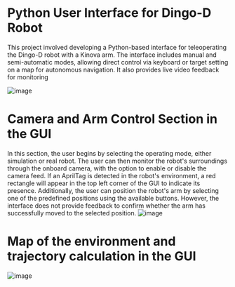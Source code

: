 # Python User Interface for Dingo-D Robot
This project involved developing a Python-based interface for teleoperating the Dingo-D robot with a Kinova arm. The interface includes manual and semi-automatic modes, allowing direct control via keyboard or target setting on a map for autonomous navigation. It also provides live video feedback for monitoring

![image](https://github.com/user-attachments/assets/3d57fa27-1428-4e41-9e5f-0cffe51c5a40)

# Camera and Arm Control Section in the GUI
In this section, the user begins by selecting the operating mode, either simulation or real robot. The user can then monitor the robot's surroundings through the onboard camera, with the option to enable or disable the camera feed. If an AprilTag is detected in the robot's environment, a red rectangle will appear in the top left corner of the GUI to indicate its presence. Additionally, the user can position the robot's arm by selecting one of the predefined positions using the available buttons. However, the interface does not provide feedback to confirm whether the arm has successfully moved to the selected position.
![image](https://github.com/user-attachments/assets/6f083b4b-da51-4b0f-8521-c72831acfbd6)

# Map of the environment and trajectory calculation in the GUI
![image](https://github.com/user-attachments/assets/c5125a47-98be-43b0-954f-3dd535ec28e3)

